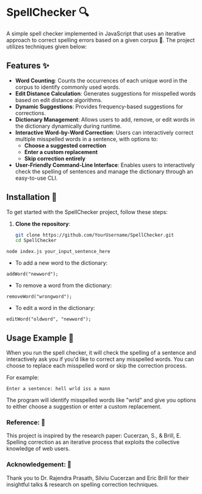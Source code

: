 # SpellChecker 🔍

A simple spell checker implemented in JavaScript that uses an iterative approach to correct spelling errors based on a given corpus 📑. The project utilizes techniques given below:

## Features ✨

- **Word Counting**: Counts the occurrences of each unique word in the corpus to identify commonly used words.
- **Edit Distance Calculation**: Generates suggestions for misspelled words based on edit distance algorithms.
- **Dynamic Suggestions**: Provides frequency-based suggestions for corrections.
- **Dictionary Management**: Allows users to add, remove, or edit words in the dictionary dynamically during runtime.
- **Interactive Word-by-Word Correction**: Users can interactively correct multiple misspelled words in a sentence, with options to:
  - **Choose a suggested correction**
  - **Enter a custom replacement**
  - **Skip correction entirely**
- **User-Friendly Command-Line Interface**: Enables users to interactively check the spelling of sentences and manage the dictionary through an easy-to-use CLI.

## Installation 📲

To get started with the SpellChecker project, follow these steps:

1. **Clone the repository**:
   ```bash
   git clone https://github.com/YourUsername/SpellChecker.git
   cd SpellChecker
    ```
```
node index.js your_input_sentence_here
```
- To add a new word to the dictionary: 
```
addWord("newword");
```
- To remove a word from the dictionary:
```
removeWord("wrongword");
```
- To edit a word in the dictionary:
```
editWord("oldword", "newword");
```

## Usage Example 📜

When you run the spell checker, it will check the spelling of a sentence and interactively ask you if you'd like to correct any misspelled words. You can choose to replace each misspelled word or skip the correction process.

For example:

```
Enter a sentence: hell wrld iss a mann
```
The program will identify misspelled words like "wrld" and give you options to either choose a suggestion or enter a custom replacement.


### Reference: 📄
This project is inspired by the research paper:
Cucerzan, S., & Brill, E. Spelling correction as an iterative process that exploits the collective knowledge of web users.

### Acknowledgement: 🎄
Thank you to Dr. Rajendra Prasath, Silviu Cucerzan and Eric Brill for their insightful talks & research on spelling correction techniques.
